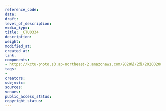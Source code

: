 ```yaml
---
reference_code: 
date: 
draft: 
level_of_description: 
media_type: 
title: _CTU0334
description: 
weight: 
modified_at: 
created_at: 
link: 
components:
- https://kctu-photo.s3.ap-northeast-2.amazonaws.com/2020년/2월/20200208_문중원열사+진상규명·책임자+처벌+및+한국마사회+적폐청산을+위한+전국노동자대회/_CTU0334.jpg
tags:
- 
creators: 
subjects: 
sources: 
venues: 
public_access_status: 
copyright_status: 
---
```

